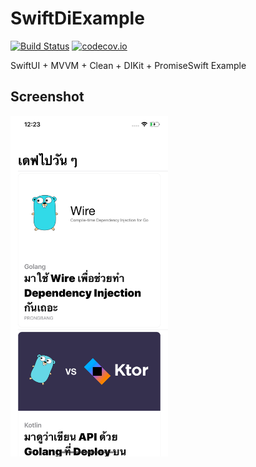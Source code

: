 #  SwiftDiExample

[![Build Status](https://travis-ci.org/prongbang/SwiftDiExample.svg)](https://travis-ci.org/prongbang/SwiftDiExample) [![codecov.io](https://codecov.io/gh/prongbang/SwiftDiExample/branch/master/graphs/badge.svg)](https://codecov.io/gh/prongbang/SwiftDiExample/branch/master)

SwiftUI + MVVM + Clean + DIKit + PromiseSwift Example


## Screenshot

<img src="https://github.com/prongbang/SwiftDiExample/blob/master/Screenshot/feed.png?raw=true" style="width: 50%;"/>
